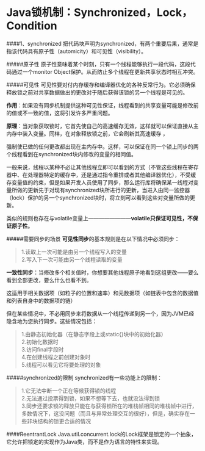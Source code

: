 Java锁机制：Synchronized，Lock，Condition
=========================================
####1、synchronized
把代码块声明为synchronized，有两个重要后果，通常是指该代码具有原子性（automicity）和可见性（visibility）。

#####原子性
原子性意味着某个时刻，只有一个线程能够执行一段代码，这段代码通过一个monitor Object保护。从而防止多个线程在更新共享状态时相互冲突。

#####可见性
可见性要对付内存缓存和编译器优化的各种反常行为。它必须确保释放锁之前对共享数据做出的更改对于随后获得该锁的另一个线程是可见的。

**作用**：如果没有同步机制提供这种可见性保证，线程看到的共享变量可能是修改前的值或不一致的值，这将引发许多严重问题。
  
**原理**：当对象获取锁时，它首先使自己的高速缓存无效，这样就可以保证直接从主内存中装入变量。同样，在对象释放锁之前，它会刷新其高速缓存 ，
  
强制使已做的任何更改都出现在主内存中。这样，可以保证在同一个锁上同步的两个线程看到在synchronized块内修改的变量的相同值。

一般来说，线程以某种不必让其他线程立即可以看到的方式（不管这些线程在寄存器中、在处理器特定的缓存中，还是通过指令重排或者其他编译器优化），不受缓存变量值的约束，但是如果开发人员使用了同步，那么运行库将确保某一线程对变量所做的更新先于对现有synchronized块所进行的更新，当进入由同一监控器（lock）保护的另一个synchronized块时，将立刻可以看到这些对变量所做的更新。
  
类似的规则也存在与volatile变量上————————**volatile只保证可见性，不保证原子性**。

#####需要同步的场景
**可见性同步**的基本规则是在以下情况中必须同步：

>1.读取上一次可能是由另一个线程写入的变量  
2.写入下一次可能由另一个线程读取的变量

**一致性同步**：当修改多个相关值时，你想要其他线程原子地看到这组更改——要么看到全部更改，要么什么也看不到。

这适用于相关数据项（如粒子的位置和速率）和元数据项（如链表中包含的数据值和列表自身中的数据项的链）

但在某些情况中，不必用同步来将数据从一个线程传递到另一个，因为JVM已经隐含地为您执行同步。这些情况包括：

>1.由静态初始化器（在静态字段上或static{}块中的初始化器）  
2.初始化数据时  
3.访问final字段时  
4.在创建线程之前创建对象时  
5.线程可以看见它将要处理的对象  

#####synchronized的限制
synchronized有一些功能上的限制：
>1.它无法中断一个正在等候获得锁的线程  
2.无法通过投票得到锁，如果不想等下去，也就没法得到锁  
3.同步还要求锁的释放只能在与获得锁所在的堆栈帧相同的堆栈帧中进行，多数情况下，这没问题（而且与异常处理交互的很好），但是，确实存在一些非块结构的锁更合适的情况

####ReentrantLock
Java.util.concurrent.lock的Lock框架是锁定的一个抽象，它允许把锁定的实现作为Java类，而不是作为语言的特性来实现。
